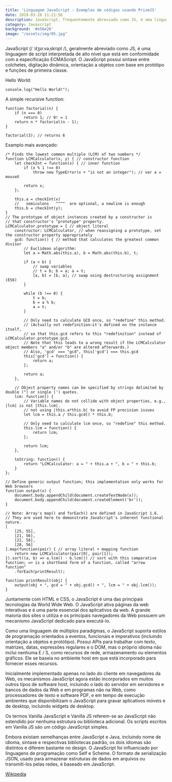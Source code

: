 ```yaml
---
title: 'Linguagem JavaScript - Exemplos de códigos usando PrismJS'
date: 2019-03-26 11:21:56
description: JavaScript, frequentemente abreviado como JS, é uma linguagem de script interpretada de alto nível que está em conformidade com a especificação ECMAScript.
category: Javascript
background: '#e58e26'
image: "/assets/img/05.jpg"
---
```


JavaScript (/ ˈdʒɑːvəˌskrɪpt /), geralmente abreviado como JS, é uma linguagem de script interpretada de alto nível que está em conformidade com a especificação ECMAScript. O JavaScript possui sintaxe entre colchetes, digitação dinâmica, orientação a objetos com base em protótipo e funções de primeira classe.

Hello World:
```JS
console.log("Hello World!");
```

A simple recursive function: 
```JS
function factorial(n) {
    if (n === 0)
        return 1; // 0! = 1
    return n * factorial(n - 1);
}

factorial(3); // returns 6
```

Examplo mais avançado:

```JS
/* Finds the lowest common multiple (LCM) of two numbers */
function LCMCalculator(x, y) { // constructor function
    let checkInt = function(x) { // inner function
        if (x % 1 !== 0)
            throw new TypeError(x + "is not an integer"); // var a =  mouseX

        return x;
    };
    
    this.a = checkInt(x)
    //   semicolons   ^^^^  are optional, a newline is enough
    this.b = checkInt(y);
}
// The prototype of object instances created by a constructor is
// that constructor's "prototype" property.
LCMCalculator.prototype = { // object literal
    constructor: LCMCalculator, // when reassigning a prototype, set the constructor property appropriately
    gcd: function() { // method that calculates the greatest common divisor
        // Euclidean algorithm:
        let a = Math.abs(this.a), b = Math.abs(this.b), t;

        if (a < b) {
            // swap variables
            // t = b; b = a; a = t;
            [a, b] = [b, a]; // swap using destructuring assignment (ES6)
        }

        while (b !== 0) {
            t = b;
            b = a % b;
            a = t;
        }

        // Only need to calculate GCD once, so "redefine" this method.
        // (Actually not redefinition—it's defined on the instance itself,
        // so that this.gcd refers to this "redefinition" instead of LCMCalculator.prototype.gcd.
        // Note that this leads to a wrong result if the LCMCalculator object members "a" and/or "b" are altered afterwards.)
        // Also, 'gcd' === "gcd", this['gcd'] === this.gcd
        this['gcd'] = function() {
            return a;
        };

        return a;
    },

    // Object property names can be specified by strings delimited by double (") or single (') quotes.
    lcm: function() {
        // Variable names do not collide with object properties, e.g., |lcm| is not |this.lcm|.
        // not using |this.a*this.b| to avoid FP precision issues
        let lcm = this.a / this.gcd() * this.b;
        
        // Only need to calculate lcm once, so "redefine" this method.
        this.lcm = function() {
            return lcm;
        };

        return lcm;
    },

    toString: function() {
        return "LCMCalculator: a = " + this.a + ", b = " + this.b;
    }
};

// Define generic output function; this implementation only works for Web browsers
function output(x) {
    document.body.appendChild(document.createTextNode(x));
    document.body.appendChild(document.createElement('br'));
}

// Note: Array's map() and forEach() are defined in JavaScript 1.6.
// They are used here to demonstrate JavaScript's inherent functional nature.
[
    [25, 55],
    [21, 56],
    [22, 58],
    [28, 56]
].map(function(pair) { // array literal + mapping function
    return new LCMCalculator(pair[0], pair[1]);
}).sort((a, b) => a.lcm() - b.lcm()) // sort with this comparative function; => is a shorthand form of a function, called "arrow function"
    .forEach(printResult);

function printResult(obj) {
    output(obj + ", gcd = " + obj.gcd() + ", lcm = " + obj.lcm());
}
```

Juntamente com HTML e CSS, o JavaScript é uma das principais tecnologias da World Wide Web.
O JavaScript ativa páginas da web interativas e é uma parte essencial dos aplicativos da web. A grande maioria dos sites o utiliza e os principais navegadores da Web possuem um mecanismo JavaScript dedicado para executá-lo.

Como uma linguagem de múltiplos paradigmas, o JavaScript suporta estilos de programação orientados a eventos, funcionais e imperativos (incluindo orientação a objetos e protótipo). Possui APIs para trabalhar com texto, matrizes, datas, expressões regulares e o DOM, mas o próprio idioma não inclui nenhuma E / S, como recursos de rede, armazenamento ou elementos gráficos. Ele se baseia no ambiente host em que está incorporado para fornecer esses recursos.

Inicialmente implementado apenas no lado do cliente em navegadores da Web, os mecanismos JavaScript agora estão incorporados em muitos outros tipos de software host, incluindo o lado do servidor em servidores e bancos de dados da Web e em programas não na Web, como processadores de texto e software PDF, e em tempo de execução ambientes que disponibilizam o JavaScript para gravar aplicativos móveis e de desktop, incluindo widgets de desktop.

Os termos Vanilla JavaScript e Vanilla JS referem-se ao JavaScript não estendido por nenhuma estrutura ou biblioteca adicional. Os scripts escritos em Vanilla JS são um código JavaScript simples.

Embora existam semelhanças entre JavaScript e Java, incluindo nome de idioma, sintaxe e respectivas bibliotecas padrão, os dois idiomas são distintos e diferem bastante no design. O JavaScript foi influenciado por linguagens de programação como Self e Scheme. O formato de serialização JSON, usado para armazenar estruturas de dados em arquivos ou transmiti-los pelas redes, é baseado em JavaScript.

[Wikipedia](https://en.wikipedia.org/wiki/JavaScript)